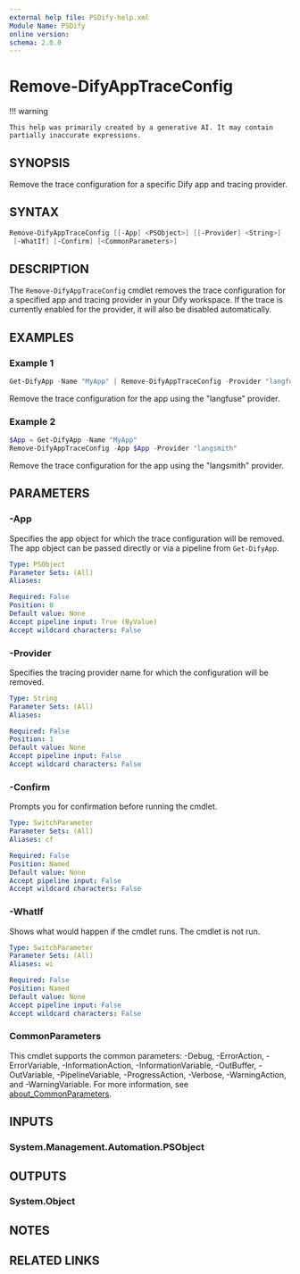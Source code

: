 ```yaml
---
external help file: PSDify-help.xml
Module Name: PSDify
online version:
schema: 2.0.0
---
```


# Remove-DifyAppTraceConfig

!!! warning

    This help was primarily created by a generative AI. It may contain partially inaccurate expressions.

## SYNOPSIS

Remove the trace configuration for a specific Dify app and tracing provider.

## SYNTAX

```powershell
Remove-DifyAppTraceConfig [[-App] <PSObject>] [[-Provider] <String>]
 [-WhatIf] [-Confirm] [<CommonParameters>]
```

## DESCRIPTION

The `Remove-DifyAppTraceConfig` cmdlet removes the trace configuration for a specified app and tracing provider in your Dify workspace. If the trace is currently enabled for the provider, it will also be disabled automatically.

## EXAMPLES

### Example 1

```powershell
Get-DifyApp -Name "MyApp" | Remove-DifyAppTraceConfig -Provider "langfuse"
```

Remove the trace configuration for the app using the "langfuse" provider.

### Example 2

```powershell
$App = Get-DifyApp -Name "MyApp"
Remove-DifyAppTraceConfig -App $App -Provider "langsmith"
```

Remove the trace configuration for the app using the "langsmith" provider.

## PARAMETERS

### -App

Specifies the app object for which the trace configuration will be removed. The app object can be passed directly or via a pipeline from `Get-DifyApp`.

```yaml
Type: PSObject
Parameter Sets: (All)
Aliases:

Required: False
Position: 0
Default value: None
Accept pipeline input: True (ByValue)
Accept wildcard characters: False
```

### -Provider

Specifies the tracing provider name for which the configuration will be removed.

```yaml
Type: String
Parameter Sets: (All)
Aliases:

Required: False
Position: 1
Default value: None
Accept pipeline input: False
Accept wildcard characters: False
```

### -Confirm

Prompts you for confirmation before running the cmdlet.

```yaml
Type: SwitchParameter
Parameter Sets: (All)
Aliases: cf

Required: False
Position: Named
Default value: None
Accept pipeline input: False
Accept wildcard characters: False
```

### -WhatIf

Shows what would happen if the cmdlet runs. The cmdlet is not run.

```yaml
Type: SwitchParameter
Parameter Sets: (All)
Aliases: wi

Required: False
Position: Named
Default value: None
Accept pipeline input: False
Accept wildcard characters: False
```

### CommonParameters

This cmdlet supports the common parameters: -Debug, -ErrorAction, -ErrorVariable, -InformationAction, -InformationVariable, -OutBuffer, -OutVariable, -PipelineVariable, -ProgressAction, -Verbose, -WarningAction, and -WarningVariable. For more information, see [about_CommonParameters](http://go.microsoft.com/fwlink/?LinkID=113216).

## INPUTS

### System.Management.Automation.PSObject

## OUTPUTS

### System.Object

## NOTES

## RELATED LINKS
